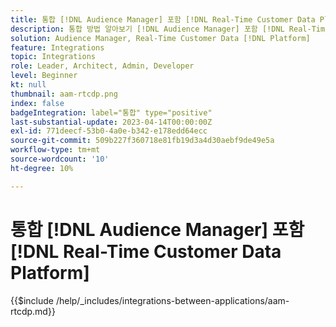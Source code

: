 ```yaml
---
title: 통합 [!DNL Audience Manager] 포함 [!DNL Real-Time Customer Data Platform]
description: 통합 방법 알아보기 [!DNL Audience Manager] 포함 [!DNL Real-Time Customer Data Platform].
solution: Audience Manager, Real-Time Customer Data [!DNL Platform]
feature: Integrations
topic: Integrations
role: Leader, Architect, Admin, Developer
level: Beginner
kt: null
thumbnail: aam-rtcdp.png
index: false
badgeIntegration: label="통합" type="positive"
last-substantial-update: 2023-04-14T00:00:00Z
exl-id: 771deecf-53b0-4a0e-b342-e178edd64ecc
source-git-commit: 509b227f360718e81fb19d3a4d30aebf9de49e5a
workflow-type: tm+mt
source-wordcount: '10'
ht-degree: 10%

---
```


# 통합 [!DNL Audience Manager] 포함 [!DNL Real-Time Customer Data Platform]

{{$include /help/_includes/integrations-between-applications/aam-rtcdp.md}}
